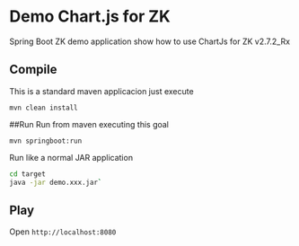 # Demo Chart.js for ZK

Spring Boot ZK demo application show how to use ChartJs for ZK v2.7.2_Rx

## Compile
This is a standard maven applicacion just execute

`mvn clean install`

##Run
Run from maven executing this goal

`mvn springboot:run`

Run like a normal JAR application

```bash
cd target
java -jar demo.xxx.jar`
```

## Play
Open `http://localhost:8080`